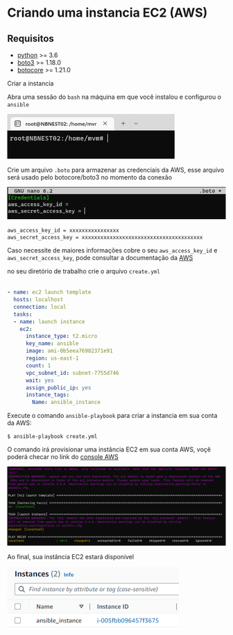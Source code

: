 Criando uma instancia EC2 (AWS)
==========================================================================================================================================

Requisitos
------------

* [python](01-ubuntu-boto3.md) >= 3.6
* [boto3](01-ubuntu-boto3.md) >= 1.18.0
* [botocore](01-ubuntu-boto3.md) >= 1.21.0

Criar a instancia

Abra uma sessão do `bash` na máquina em que você instalou e configurou o `ansible`

![Captura de tela do prompt de boto.](images/ansible-02-01.png)

Crie um arquivo `.boto` para armazenar as credenciais da AWS, esse arquivo será usado pelo botocore/boto3 no momento da conexão

![Captura de tela do prompt de boto.](images/ansible-02-03.png)

```console
aws_access_key_id = xxxxxxxxxxxxxxxx
aws_secret_access_key = xxxxxxxxxxxxxxxxxxxxxxxxxxxxxxxxxxxxxxx
```
Caso necessite de maiores informações cobre o seu `aws_access_key_id` e  `aws_secret_access_key`, pode consultar a documentação da [AWS](https://docs.aws.amazon.com/pt_br/IAM/latest/UserGuide/id_credentials_access-keys.html)

no seu diretório de trabalho crie o arquivo `create.yml`

```yaml

- name: ec2 launch template
  hosts: localhost
  connection: local
  tasks:
  - name: launch instance
    ec2:
      instance_type: t2.micro
      key_name: ansible
      image: ami-0b5eea76982371e91
      region: us-east-1
      count: 1
      vpc_subnet_id: subnet-7755d746
      wait: yes
      assign_public_ip: yes
      instance_tags:
        Name: ansible_instance

```

Execute o comando `ansible-playbook` para criar a instancia em sua conta da AWS:

    $ ansible-playbook create.yml

O comando irá provisionar uma instância EC2 em sua conta AWS, voçê poderá checar no link do [console AWS](https://us-east-1.console.aws.amazon.com/ec2/home?region=us-east-1#Instances:)

![Captura de tela do prompt de boto.](images/ansible-02-02.png)

Ao final, sua instância EC2 estará disponível 

![Captura de tela do prompt de boto.](images/ansible-02-04.png)

